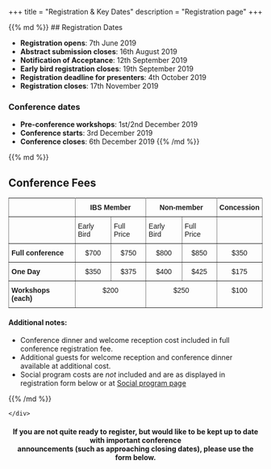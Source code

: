 +++
title = "Registration & Key Dates"
description = "Registration page"
+++

<div class="container-fluid">
    <div class="row">
        <div class="col-sm-5 col-md-5 col-lg-5">
{{% md %}}
## Registration Dates

- **Registration opens**: 7th June 2019
- **Abstract submission closes**: 16th August 2019
- **Notification of Acceptance**: 12th September 2019
- **Early bird registration closes**: 19th September 2019
- **Registration deadline for presenters**: 4th October 2019
- **Registration closes**: 17th November 2019


### Conference dates

- **Pre-conference workshops**: 1st/2nd December 2019
- **Conference starts**: 3rd December 2019
- **Conference closes**: 6th December 2019
{{% /md %}}
    </div>
    <div class="col-sm-7 col-md-7 col-lg-7">
        
{{% md %}}

## Conference Fees

<!--|  | IBS Member | Non-member | Concession |
|------------------|------------:|------------:|------------:|
| Full conference | $700 | $800 | $350 |
| One Day | $350 | $400 | $175 |
| Workshops (each) | $200 | $250 | $100 |-->
 
<style type="text/css">
.tg  {border-collapse:collapse;border-spacing:0;}
.tg td{font-family:Arial, sans-serif;font-size:14px;padding:10px 5px;border-style:solid;border-width:1px;overflow:hidden;word-break:normal;border-color:black;}
.tg th{font-family:Arial, sans-serif;font-size:14px;font-weight:normal;padding:10px 5px;border-style:solid;border-width:1px;overflow:hidden;word-break:normal;border-color:black;}
.tg .tg-c3ow{border-color:inherit;text-align:center;vertical-align:top}
.tg .tg-0pky{border-color:inherit;text-align:left;vertical-align:top}
.tg .tg-7btt{font-weight:bold;border-color:inherit;text-align:center;vertical-align:top}
.tg .tg-fymr{font-weight:bold;border-color:inherit;text-align:left;vertical-align:top}
</style>
<table class="tg">
  <tr>
    <th class="tg-0pky"></th>
    <th class="tg-7btt" colspan="2">IBS Member</th>
    <th class="tg-7btt" colspan="2">Non-member</th>
    <th class="tg-7btt">Concession</th>
  </tr>
  <tr>
    <td class="tg-fymr"></td>
    <td class="tg-0pky">Early Bird</td>
    <td class="tg-0pky">Full Price</td>
    <td class="tg-0pky">Early Bird</td>
    <td class="tg-0pky">Full Price</td>
    <td class="tg-0pky"></td>
  </tr>
  <tr>
    <td class="tg-fymr">Full conference</td>
    <td class="tg-c3ow">$700</td>
    <td class="tg-c3ow">$750</td>
    <td class="tg-c3ow">$800</td>
    <td class="tg-c3ow">$850</td>
    <td class="tg-c3ow">$350</td>
  </tr>
  <tr>
    <td class="tg-fymr">One Day</td>
    <td class="tg-c3ow">$350</td>
    <td class="tg-c3ow">$375</td>
    <td class="tg-c3ow">$400</td>
    <td class="tg-c3ow">$425</td>
    <td class="tg-c3ow">$175</td>
  </tr>
  <tr>
    <td class="tg-fymr">Workshops (each)</td>
    <td class="tg-c3ow" colspan="2">$200</td>
    <td class="tg-c3ow" colspan="2">$250</td>
    <td class="tg-c3ow">$100</td>
  </tr>
</table>
 
 
#### Additional notes:  

- Conference dinner and welcome reception cost included in full conference registration fee.  
- Additional guests for welcome reception and conference dinner available at additional cost.  
- Social program costs are _not_ included and are as displayed in registration form below or at [Social program page](/social/)

{{% /md %}}   
        
    </div>
</div>
</div>



<script type="text/javascript" src="https://form.jotform.co/jsform/91481428555867"></script>



<div style="text-align: center">
<h4>If you are not quite ready to register, but would like to be kept up to date with important conference <br>
announcements (such as approaching closing dates), please use the form below.</h4>
</div>


<!--- Jotform Sign up form linked to Mailchimp -->
<script type="text/javascript" src="https://form.jotform.co/jsform/91631096825865"></script>
